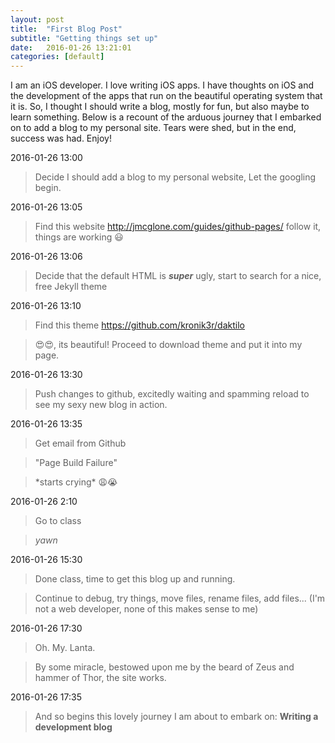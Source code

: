 ```yaml
---
layout: post
title:  "First Blog Post"
subtitle: "Getting things set up"
date:   2016-01-26 13:21:01
categories: [default]
---
```


I am an iOS developer. I love writing iOS apps. I have thoughts on iOS and the development of the apps that run on the beautiful operating system that it is. So, I thought I should write a blog, mostly for fun, but also maybe to learn something. Below is a recount of the arduous journey that I embarked on to add a blog to my personal site. Tears were shed, but in the end, success was had. Enjoy!

2016-01-26 13:00

>Decide I should add a blog to my personal website, Let the googling begin.

2016-01-26 13:05

>Find this website http://jmcglone.com/guides/github-pages/ follow it, things are working 😃

2016-01-26 13:06

>Decide that the default HTML is ___super___ ugly, start to search for a nice, free Jekyll theme

2016-01-26 13:10

>Find this theme https://github.com/kronik3r/daktilo

>😍😍, its beautiful! Proceed to download theme and put it into my page.

2016-01-26 13:30

>Push changes to github, excitedly waiting and spamming reload to see my sexy new blog in action.

2016-01-26 13:35

>Get email from Github

>"Page Build Failure"

>\*starts crying\* 😩😭

2016-01-26 2:10

>Go to class

>*yawn*

2016-01-26 15:30

>Done class, time to get this blog up and running.

>Continue to debug, try things, move files, rename files, add files... (I'm not a web developer, none of this makes sense to me)

2016-01-26 17:30

>Oh. My. Lanta.

>By some miracle, bestowed upon me by the beard of Zeus and hammer of Thor, the site works.

2016-01-26 17:35

> And so begins this lovely journey I am about to embark on: __Writing a development blog__
